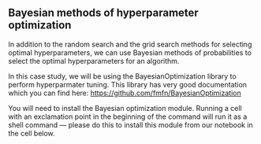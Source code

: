 ## Bayesian methods of hyperparameter optimization
In addition to the random search and the grid search methods for selecting optimal hyperparameters, we can use Bayesian methods of probabilities to select the optimal hyperparameters for an algorithm.

In this case study, we will be using the BayesianOptimization library to perform hyperparmater tuning. This library has very good documentation which you can find here: https://github.com/fmfn/BayesianOptimization

You will need to install the Bayesian optimization module. Running a cell with an exclamation point in the beginning of the command will run it as a shell command — please do this to install this module from our notebook in the cell below.
